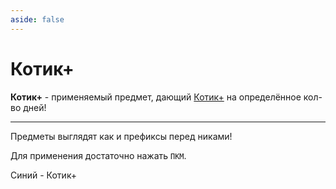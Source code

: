 ```yaml
---
aside: false
---
```


# Котик+

<ItemCard>
<Card style="overflow: hidden;" class="m-0">
    <template #header>
        <Image alt="user header" src="/assets/bestiary/usable/kplus.gif" width="40%"/>
    </template>
    <template #title>Котик+</template>
    <template #content>
      <Divider />
      <h3>Получение:</h3>
      <ul>
      <li>Лут в мире</li>
      <li>Подарки Всекотов</li>
      <li>Награды за ивенты</li>
      </ul>
      <Divider />
      <p>Текстура: bykkake747</p>
    </template>
</Card>
</ItemCard>

**Котик+** - применяемый предмет, дающий [<span class="neon">Котик+</span>](../../info/donate.md) на определённое кол-во дней!

***

Предметы выглядят как и префиксы перед никами!

Для применения достаточно нажать `ПКМ`.

Синий - Котик+

<br><br><br><br>
